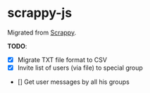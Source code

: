 # **scrappy-js**

Migrated from [Scrappy](https://github.com/bydyas/scrappy). 

__TODO__:
- [x] Migrate TXT file format to CSV
- [x] Invite list of users (via file) to special group
- [] Get user messages by all his groups